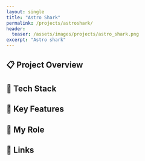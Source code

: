 ```yaml
---
layout: single
title: "Astro Shark"
permalink: /projects/astroshark/
header:
  teaser: /assets/images/projects/astro_shark.png
excerpt: "Astro shark"
---
```

## 📋 Project Overview

## 🔧 Tech Stack

## 🔑 Key Features

## 👨 My Role

<!---
## 🛠 Technical Deep Dive
> _TBC—add any architecture diagrams, core algorithms (e.g., progression systems, match event scripting), or performance optimisations here._
 
## 🚀 Lessons Learned & Next Steps
- **Challenges Overcome:** _e.g., real-time narrative integration with gameplay; transitioning to mobile_  
- **Future Enhancements:** _e.g., richer AI behaviours, more dynamic match scripting, fully voice-acted story arcs_  
--->

## 🔗 Links